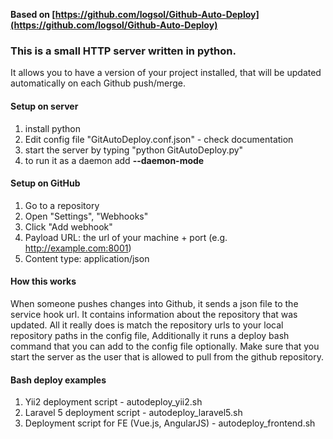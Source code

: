 **Based on [https://github.com/logsol/Github-Auto-Deploy](https://github.com/logsol/Github-Auto-Deploy)**

### This is a small HTTP server written in python.
It allows you to have a version of your project installed, that will be updated automatically on each Github push/merge.

#### Setup on server
 1. install python
 2. Edit config file "GitAutoDeploy.conf.json" - check documentation
 3. start the server by typing "python GitAutoDeploy.py"
 4. to run it as a daemon add **--daemon-mode**

#### Setup on GitHub
 1. Go to a repository
 2. Open "Settings", "Webhooks"
 3. Click "Add webhook"
 4. Payload URL: the url of your machine + port (e.g. http://example.com:8001)
 5. Content type: application/json

#### How this works
When someone pushes changes into Github, it sends a json file to the service hook url.
It contains information about the repository that was updated.
All it really does is match the repository urls to your local repository paths in the config file,
Additionally it runs a deploy bash command that you can add to the config file optionally.
Make sure that you start the server as the user that is allowed to pull from the github repository.

#### Bash deploy examples
 1. Yii2 deployment script - autodeploy_yii2.sh
 2. Laravel 5 deployment script - autodeploy_laravel5.sh
 3. Deployment script for FE (Vue.js, AngularJS) - autodeploy_frontend.sh